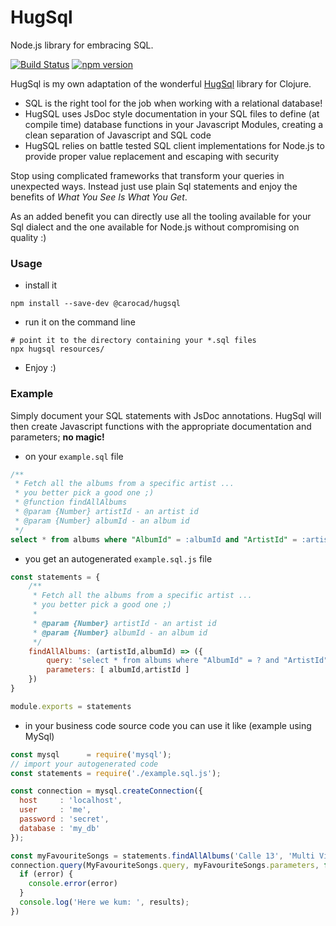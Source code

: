 # HugSql

Node.js library for embracing SQL.

[![Build Status](https://travis-ci.com/carocad/hugsql.svg?branch=master)](https://travis-ci.com/carocad/hugsql)
[![npm version](https://badge.fury.io/js/%40carocad%2Fhugsql.svg)](https://badge.fury.io/js/%40carocad%2Fhugsql)

HugSql is my own adaptation of the wonderful [HugSql](https://github.com/layerware/hugsql)
library for Clojure.

- SQL is the right tool for the job when working with a relational database!
- HugSQL uses JsDoc style documentation in your SQL files to
  define (at compile time) database functions in your Javascript Modules,
  creating a clean separation of Javascript and SQL code
- HugSQL relies on battle tested SQL client implementations for Node.js
  to provide proper value replacement and escaping with security
  
Stop using complicated frameworks that transform your queries in unexpected ways. Instead
just use plain Sql statements and enjoy the benefits of *What You See Is What You Get*.

As an added benefit you can directly use all the tooling available for your Sql dialect
and the one available for Node.js without compromising on quality :) 

### Usage

- install it
```Shell
npm install --save-dev @carocad/hugsql
```
- run it on the command line
```Shell
# point it to the directory containing your *.sql files
npx hugsql resources/
```
- Enjoy :)

### Example

Simply document your SQL statements with JsDoc annotations. HugSql will then create
Javascript functions with the appropriate documentation and parameters; **no magic!**

- on your `example.sql` file
```SQL
/**
 * Fetch all the albums from a specific artist ...
 * you better pick a good one ;)
 * @function findAllAlbums
 * @param {Number} artistId - an artist id
 * @param {Number} albumId - an album id
 */
select * from albums where "AlbumId" = :albumId and "ArtistId" = :artistId;
```

- you get an autogenerated `example.sql.js` file
```js
const statements = {
    /**
     * Fetch all the albums from a specific artist ...
     * you better pick a good one ;)
     * 
     * @param {Number} artistId - an artist id
     * @param {Number} albumId - an album id
     */
    findAllAlbums: (artistId,albumId) => ({
        query: 'select * from albums where "AlbumId" = ? and "ArtistId" = ?;',
        parameters: [ albumId,artistId ]
    })
}

module.exports = statements
```
- in your business code source code you can use it like (example using MySql)
```js
const mysql      = require('mysql');
// import your autogenerated code
const statements = require('./example.sql.js');

const connection = mysql.createConnection({
  host     : 'localhost',
  user     : 'me',
  password : 'secret',
  database : 'my_db'
});

const myFavouriteSongs = statements.findAllAlbums('Calle 13', 'Multi Viral');
connection.query(MyFavouriteSongs.query, myFavouriteSongs.parameters, function (error, results, fields) {
  if (error) {
    console.error(error)
  }
  console.log('Here we kum: ', results);
})
```
